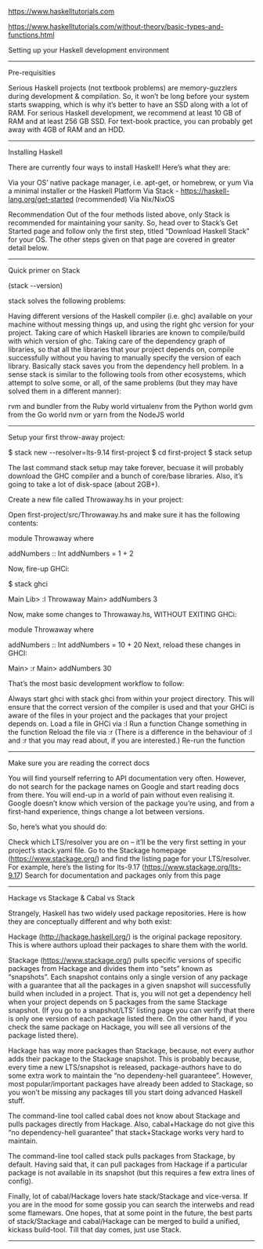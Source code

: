https://www.haskelltutorials.com

https://www.haskelltutorials.com/without-theory/basic-types-and-functions.html

Setting up your Haskell development environment

----------------------------

Pre-requisities

Serious Haskell projects (not textbook problems) are memory-guzzlers during development & compilation. So, it won’t be long before your system starts swapping, which is why it’s better to have an SSD along with a lot of RAM. For serious Haskell development, we recommend at least 10 GB of RAM and at least 256 GB SSD. For text-book practice, you can probably get away with 4GB of RAM and an HDD.

----------------------------

Installing Haskell

There are currently four ways to install Haskell! Here’s what they are:

Via your OS’ native package manager, i.e. apt-get, or homebrew, or yum
Via a minimal installer or the Haskell Platform
Via Stack - https://haskell-lang.org/get-started (recommended)
Via Nix/NixOS

Recommendation
Out of the four methods listed above, only Stack is recommended for maintaining your sanity. So, head over to Stack’s Get Started page and follow only the first step, titled “Download Haskell Stack” for your OS. The other steps given on that page are covered in greater detail below.

----------------------------

Quick primer on Stack

(stack --version)

stack solves the following problems:

Having different versions of the Haskell compiler (i.e. ghc) available on your machine without messing things up, and using the right ghc version for your project.
Taking care of which Haskell libraries are known to compile/build with which version of ghc.
Taking care of the dependency graph of libraries, so that all the libraries that your project depends on, compile successfully without you having to manually specify the version of each library. Basically stack saves you from the dependency hell problem.
In a sense stack is similar to the following tools from other ecosystems, which attempt to solve some, or all, of the same problems (but they may have solved them in a different manner):

rvm and bundler from the Ruby world
virtualenv from the Python world
gvm from the Go world
nvm or yarn from the NodeJS world

----------------------------

Setup your first throw-away project:

$ stack new --resolver=lts-9.14 first-project
$ cd first-project
$ stack setup

The last command stack setup may take forever, becuase it will probably download the GHC compiler and a bunch of core/base libraries. Also, it’s going to take a lot of disk-space (about 2GB+).

Create a new file called Throwaway.hs in your project:

Open first-project/src/Throwaway.hs and make sure it has the following contents:

module Throwaway where

addNumbers :: Int
addNumbers = 1 + 2

Now, fire-up GHCi:

$ stack ghci

Main Lib> :l Throwaway
Main> addNumbers
3

Now, make some changes to Throwaway.hs, WITHOUT EXITING GHCi:

module Throwaway where

addNumbers :: Int
addNumbers = 10 + 20
Next, reload these changes in GHCI:

Main> :r
Main> addNumbers
30

That’s the most basic development workflow to follow:

Always start ghci with stack ghci from within your project directory. This will ensure that the correct version of the compiler is used and that your GHCi is aware of the files in your project and the packages that your project depends on.
Load a file in GHCi via :l
Run a function
Change something in the function
Reload the file via :r (There is a difference in the behaviour of :l and :r that you may read about, if you are interested.)
Re-run the function

----------------------------

Make sure you are reading the correct docs

You will find yourself referring to API documentation very often. However, do not search for the package names on Google and start reading docs from there. You will end-up in a world of pain without even realising it. Google doesn’t know which version of the package you’re using, and from a first-hand experience, things change a lot between versions.

So, here’s what you should do:

Check which LTS/resolver you are on – it’ll be the very first setting in your project’s stack.yaml file.
Go to the Stackage homepage (https://www.stackage.org/) and find the listing page for your LTS/resolver. For example, here’s the listing for lts-9.17 (https://www.stackage.org/lts-9.17)
Search for documentation and packages only from this page

----------------------------


Hackage vs Stackage & Cabal vs Stack

Strangely, Haskell has two widely used package repositories. Here is how they are conceptually different and why both exist:

Hackage (http://hackage.haskell.org/) is the original package repository. This is where authors upload their packages to share them with the world.

Stackage (https://www.stackage.org/) pulls specific versions of specific packages from Hackage and divides them into “sets” known as “snapshots”. Each snapshot contains only a single version of any package with a guarantee that all the packages in a given snapshot will successfully build when included in a project. That is, you will not get a dependency hell when your project depends on 5 packages from the same Stackage snapshot. (If you go to a snapshot/LTS’ listing page you can verify that there is only one version of each package listed there. On the other hand, if you check the same package on Hackage, you will see all versions of the package listed there).

Hackage has way more packages than Stackage, because, not every author adds their package to the Stackage snapshot. This is probably because, every time a new LTS/snapshot is released, package-authors have to do some extra work to maintain the “no dependeny-hell guaranteee”. However, most popular/important packages have already been added to Stackage, so you won’t be missing any packages till you start doing advanced Haskell stuff.

The command-line tool called cabal does not know about Stackage and pulls packages directly from Hackage. Also, cabal+Hackage do not give this “no dependency-hell guarantee” that stack+Stackage works very hard to maintain.

The command-line tool called stack pulls packages from Stackage, by default. Having said that, it can pull packages from Hackage if a particular package is not available in its snapshot (but this requires a few extra lines of config).

Finally, lot of cabal/Hackage lovers hate stack/Stackage and vice-versa. If you are in the mood for some gossip you can search the interwebs and read some flamewars. One hopes, that at some point in the future, the best parts of stack/Stackage and cabal/Hackage can be merged to build a unified, kickass build-tool. Till that day comes, just use Stack.

----------------------------
